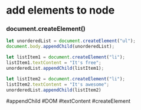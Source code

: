 # add elements to node
### document.createElement()

```js
let unorderedList = document.createElement("ul");
document.body.appendChild(unorderedList);

let listItem1 = document.createElement("li");
listItem1.textContent = "It's free";
unorderedList.appendChild(listItem1);

let listItem2 = document.createElement("li");
listItem2.textContent = "It's awesome";
unorderedList.appendChild(listItem2)

```
#appendChild 
#DOM
#textContent
#createElement
